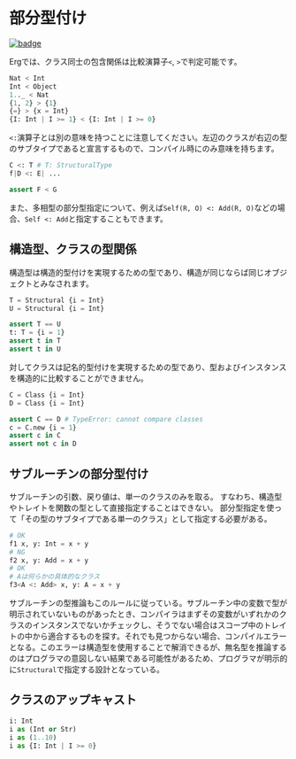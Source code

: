 # 部分型付け

[![badge](https://img.shields.io/endpoint.svg?url=https%3A%2F%2Fgezf7g7pd5.execute-api.ap-northeast-1.amazonaws.com%2Fdefault%2Fsource_up_to_date%3Fowner%3Derg-lang%26repos%3Derg%26ref%3Dmain%26path%3Ddoc/EN/syntax/type/16_subtyping.md%26commit_hash%3Deccd113c1512076c367fb87ea73406f91ff83ba7)](https://gezf7g7pd5.execute-api.ap-northeast-1.amazonaws.com/default/source_up_to_date?owner=erg-lang&repos=erg&ref=main&path=doc/EN/syntax/type/16_subtyping.md&commit_hash=eccd113c1512076c367fb87ea73406f91ff83ba7)

Ergでは、クラス同士の包含関係は比較演算子`<`, `>`で判定可能です。

```python
Nat < Int
Int < Object
1.._ < Nat
{1, 2} > {1}
{=} > {x = Int}
{I: Int | I >= 1} < {I: Int | I >= 0}
```

`<:`演算子とは別の意味を持つことに注意してください。左辺のクラスが右辺の型のサブタイプであると宣言するもので、コンパイル時にのみ意味を持ちます。

```python
C <: T # T: StructuralType
f|D <: E| ...

assert F < G
```

また、多相型の部分型指定について、例えば`Self(R, O) <: Add(R, O)`などの場合、`Self <: Add`と指定することもできます。

## 構造型、クラスの型関係

構造型は構造的型付けを実現するための型であり、構造が同じならば同じオブジェクトとみなされます。

```python
T = Structural {i = Int}
U = Structural {i = Int}

assert T == U
t: T = {i = 1}
assert t in T
assert t in U
```

対してクラスは記名的型付けを実現するための型であり、型およびインスタンスを構造的に比較することができません。

```python
C = Class {i = Int}
D = Class {i = Int}

assert C == D # TypeError: cannot compare classes
c = C.new {i = 1}
assert c in C
assert not c in D
```

## サブルーチンの部分型付け

サブルーチンの引数、戻り値は、単一のクラスのみを取る。
すなわち、構造型やトレイトを関数の型として直接指定することはできない。
部分型指定を使って「その型のサブタイプである単一のクラス」として指定する必要がある。

```python
# OK
f1 x, y: Int = x + y
# NG
f2 x, y: Add = x + y
# OK
# Aは何らかの具体的なクラス
f3<A <: Add> x, y: A = x + y
```

サブルーチンの型推論もこのルールに従っている。サブルーチン中の変数で型が明示されていないものがあったとき、コンパイラはまずその変数がいずれかのクラスのインスタンスでないかチェックし、そうでない場合はスコープ中のトレイトの中から適合するものを探す。それでも見つからない場合、コンパイルエラーとなる。このエラーは構造型を使用することで解消できるが、無名型を推論するのはプログラマの意図しない結果である可能性があるため、プログラマが明示的に`Structural`で指定する設計となっている。

## クラスのアップキャスト

```python
i: Int
i as (Int or Str)
i as (1..10)
i as {I: Int | I >= 0}
```
